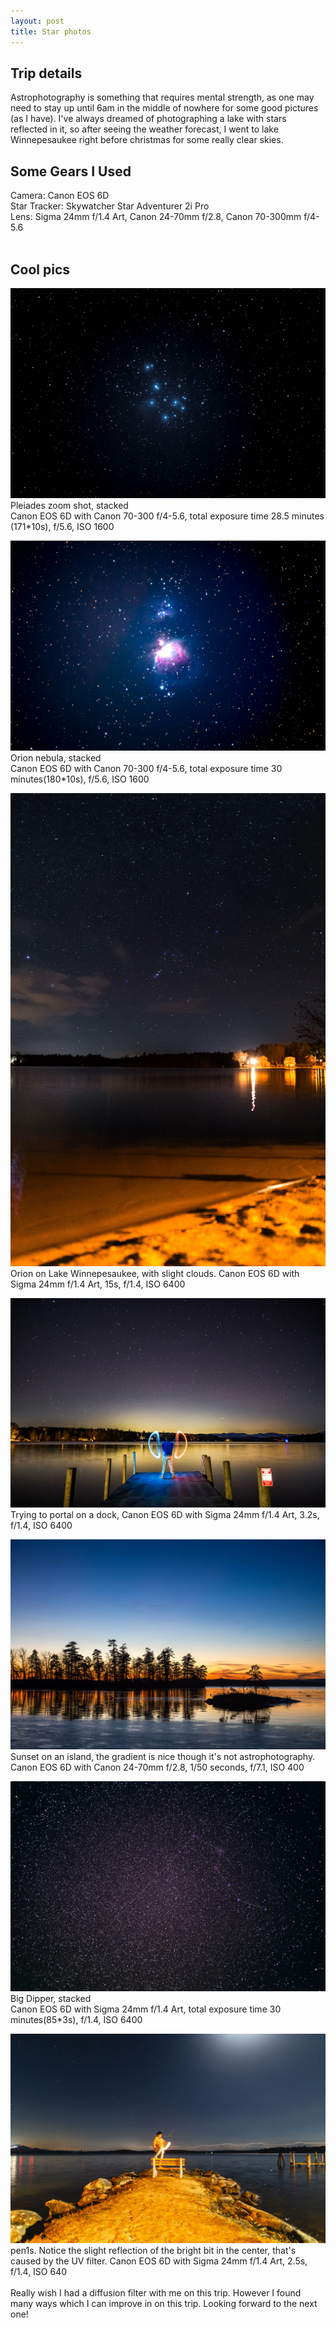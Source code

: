 ```yaml
---
layout: post
title: Star photos
---
```


## Trip details
Astrophotography is something that requires mental strength, as one may need to stay up until 6am in the middle of nowhere for some good pictures (as I have). I've always dreamed of photographing a lake with stars reflected in it, so after seeing the weather forecast, I went to lake Winnepesaukee right before christmas for some really clear skies. 

## Some Gears I Used
Camera: Canon EOS 6D<br>
Star Tracker: Skywatcher Star Adventurer 2i Pro<br>
Lens: Sigma 24mm f/1.4 Art, Canon 24-70mm f/2.8, Canon 70-300mm f/4-5.6<br>
<br>
## Cool pics

[![pleiades](/picture/star-pics/pleiades.jpg.webp)](/picture/star-pics/pleiades.jpg.webp)
Pleiades zoom shot, stacked<br>
Canon EOS 6D with Canon 70-300 f/4-5.6, total exposure time 28.5 minutes (171*10s), f/5.6, ISO 1600

[![orion-nebula](/picture/star-pics/orion%20nebula.jpg.webp)](/picture/star-pics/orion%20nebula.jpg.webp)
Orion nebula, stacked<br>
Canon EOS 6D with Canon 70-300 f/4-5.6, total exposure time 30 minutes(180*10s), f/5.6, ISO 1600

[![orion-on-lake](/picture/star-pics/orion%20on%20lake.jpg.webp)](/picture/star-pics/orion%20on%20lake.jpg.webp)
Orion on Lake Winnepesaukee, with slight clouds. 
Canon EOS 6D with Sigma 24mm f/1.4 Art, 15s, f/1.4, ISO 6400

[![portal-on-dock](/picture/star-pics/portal%20dock.jpg.webp)](/picture/star-pics/portal%20dock.jpg.webp)
Trying to portal on a dock, 
Canon EOS 6D with Sigma 24mm f/1.4 Art, 3.2s, f/1.4, ISO 6400

[![sunset-island](/picture/star-pics/sunset%20island.jpg.webp)](/picture/star-pics/sunset%20island.jpg.webp)
Sunset on an island, the gradient is nice though it's not astrophotography. 
Canon EOS 6D with Canon 24-70mm f/2.8, 1/50 seconds, f/7.1, ISO 400

[![big-dipper](/picture/star-pics/7xing.png.webp)](/picture/star-pics/7xing.png.webp)
Big Dipper, stacked<br>
Canon EOS 6D with Sigma 24mm f/1.4 Art, total exposure time 30 minutes(85*3s), f/1.4, ISO 6400

[![penis](/picture/star-pics/penis.jpg.webp)](/picture/star-pics/penis.jpg.webp)
pen1s. Notice the slight reflection of the bright bit in the center, that's caused by the UV filter. 
Canon EOS 6D with Sigma 24mm f/1.4 Art, 2.5s, f/1.4, ISO 640
<br><br>
Really wish I had a diffusion filter with me on this trip. However I found many ways which I can improve in on this trip. Looking forward to the next one!